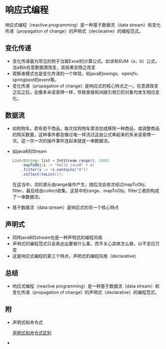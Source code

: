 # 响应式编程

响应式编程（reactive programming）是一种基于数据流（data stream）和变化传递（propagation of change）的声明式（declarative）的编程范式。

## 变化传递

- 变化传递最为常见的例子当属Excel的计算公式。如求和SUM（a，b）公式，当a和b任意数据源改变，其结果会随之改变
- 观察者模式也是变化传递的一个体现，如java的swings、openjfx、springboot的event等。
- 变化传递（propagation of change）是响应式的核心特点之一。任意源改变之后之后，会像多米诺骨牌一样，导致直接和间接引用它的对象均发生相应变化。

## 数据流

- 如购物车。若有若干商品，每次往购物车里添加或移除一种商品，或调整商品的购买数量，这种事件都会像过电一样流过这由公式串起来的多米诺骨牌一次。这一次一次的操作事件连起来就是一串数据流。

- 如java8的Stream

  ```java
  List<String> list = IntStream.range(0, 1000)
      .mapToObj(i -> "hello java8" + i)
      .filter(s -> !s.contains("8"))
      .collect(toList());
  ```

  在这当中，流的源头由range操作产生，随后流会依次经过mapToObj、filter，最后经由collect收集，这其中的range、mapToObj、filter三者则构成了一串数据流。

- 基于数据流（data stream）是响应式的另一个核心特点

## 声明式

- 同样java8的stream也是一种声明式的编程风格
- 声明式的编程范式只会表达出要做什么事，而不关心具体怎么做，以不变应万变
- 这是响应式编程的第三个特点，声明式的编程风格（declarative）

## 总结

- 响应式编程（reactive programming）是一种基于数据流（data stream）和变化传递（propagation of change）的声明式（declarative）的编程范式。

## 附 

- 声明式和命令式

  [声明式和命令式区别](https://juejin.im/entry/5840317ca22b9d006c1007b8)

- 
